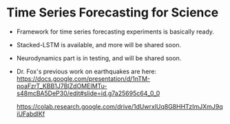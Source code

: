 # Time Series Forecasting for Science

- Framework for time series forecasting experiments is basically ready.
- Stacked-LSTM is available, and more will be shared soon.
- Neurodynamics part is in testing, and will be shared soon.
- Dr. Fox's previous work on earthquakes are here:
  https://docs.google.com/presentation/d/1nTM-poaFzrT_KBB1J7BlZdOMEIMTu-s48mcBA5DeP30/edit#slide=id.g7a25695c64_0_0
  
  https://colab.research.google.com/drive/1dUwrxlUq8G8HHTzImJXmJ9qiUFabdIKf
